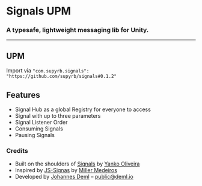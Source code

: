 # Signals UPM

### A typesafe, lightweight messaging lib for Unity.
---

## UPM

Import via `"com.supyrb.signals": "https://github.com/supyrb/signals#0.1.2"`

## Features

* Signal Hub as a global Registry for everyone to access
* Signal with up to three parameters
* Signal Listener Order
* Consuming Signals
* Pausing Signals

### Credits

* Built on the shoulders of [Signals](https://github.com/yankooliveira/signals) by [Yanko Oliveira](https://github.com/yankooliveira)
* Inspired by [JS-Signas](https://github.com/millermedeiros/js-signals) by [Miller Medeiros](https://github.com/millermedeiros)
* Developed by [Johannes Deml](https://github.com/JohannesDeml) – [public@deml.io](mailto:public@deml.io)
